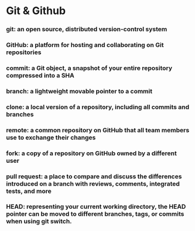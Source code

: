 # Git & Github
### git: an open source, distributed version-control system
### GitHub:  a platform for hosting and collaborating on Git repositories
### commit: a Git object, a snapshot of your entire repository compressed into a SHA
### branch: a lightweight movable pointer to a commit
### clone: a local version of a repository, including all commits and branches
### remote: a common repository on GitHub that all team members use to exchange their changes
### fork: a copy of a repository on GitHub owned by a different user
### pull request: a place to compare and discuss the differences introduced on a branch with reviews, comments, integrated tests, and more
### HEAD: representing your current working directory, the HEAD pointer can be moved to different branches, tags, or commits when using git switch.
